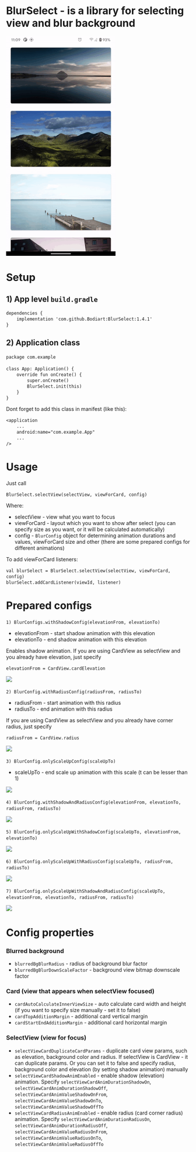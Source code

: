 # BlurSelect - is a library for selecting view and blur background

![](blur_select.gif)

# Setup
## 1) App level ```build.gradle```
```
dependencies {
    implementation 'com.github.Bodiart:BlurSelect:1.4.1'
}
```
## 2) Application class
```
package com.example

class App: Application() {
    override fun onCreate() {
        super.onCreate()
        BlurSelect.init(this)
    }
}
```
Dont forget to add this class in manifest (like this):
```
<application
    ...
    android:name="com.example.App"
    ...
/>
```
# Usage
Just call 
```
BlurSelect.selectView(selectView, viewForCard, config)
```
Where:
 - selectView - view what you want to focus
 - viewForCard - layout which you want to show after select (you can specify size as you want, or it will be calculated automatically)
 - config - ```BlurConfig``` object for determining animation durations and values, viewForCard size and other (there are some prepared configs for different animations)
 
To add viewForCard listeners:
```
val blurSelect = BlurSelect.selectView(selectView, viewForCard, config)
blurSelect.addCardListener(viewId, listener)
```
 
 # Prepared configs
 
 ```1) BlurConfigs.withShadowConfig(elevationFrom, elevationTo)```
 - elevationFrom - start shadow animation with this elevation
 - elevationTo - end shadow animation with this elevation
 
 Enables shadow animation.
 If you are using CardView as selectView and you already have elevation, just specify
 ```
 elevationFrom = CardView.cardElevation
 ```
 
 ![](with_shadow_config.gif)
 
 ```2) BlurConfig.withRadiusConfig(radiusFrom, radiusTo)```
 - radiusFrom - start animation with this radius
 - radiusTo - end animation with this radius
 
 If you are using CardView as selectView and you already have corner radius, just specify
 ```
 radiusFrom = CardView.radius
 ```
 
 ![](with_radius_config.gif)

 ```3) BlurConfig.onlyScaleUpConfig(scaleUpTo)```
 - scaleUpTo - end scale up animation with this scale (t can be lesser than 1)
 
 ![](only_scale_up_onfig.gif)
 
 ```4) BlurConfig.withShadowAndRadiusConfig(elevationFrom, elevationTo, radiusFrom, radiusTo)```
 
 ![](with_shadow_and_radius_config.gif)

 ```5) BlurConfig.onlyScaleUpWithShadowConfig(scaleUpTo, elevationFrom, elevationTo)```
 
 ![](only_scale_up_with_shadow_config.gif)
 
 ```6) BlurConfig.onlyScaleUpWithRadiusConfig(scaleUpTo, radiusFrom, radiusTo)```
 
 ![](only_scale_up_with_radius_config.gif)
 
 ```7) BlurConfig.onlyScaleUpWithShadowAndRadiusConfig(scaleUpTo, elevationFrom, elevationTo, radiusFrom, radiusTo)```
 
 ![](only_scale_up_with_shadow_and_radius_config.gif)
 
 # Config properties
 
 ### Blurred background
  - ```blurredBgBlurRadius``` - radius of background blur factor
  - ```blurredBgBlurDownScaleFactor``` - background view bitmap downscale factor
 ### Card (view that appears when selectView focused)
  - ```cardAutoCalculateInnerViewSize``` - auto calculate card width and height (if you want to specify size manually - set it to false)
  - ```cardTopAdditionMargin``` - additional card vertical margin
  - ```cardStartEndAdditionMargin``` - additional card horizontal margin
 ### SelectView (view for focus)
  - ```selectViewCardDuplicateCardParams``` - duplicate card view params, such as elevation, background color and radius. If selectView is CardView - it can duplicate params. Or you can set it to false and specify radius, background color and elevation (by setting shadow animation) manually
  - ```selectViewCardShadowAnimEnabled``` - enable shadow (elevation) animation. Specify ```selectViewCardAnimDurationShadowOn```, ```selectViewCardAnimDurationShadowOff```, ```selectViewCardAnimValueShadowOnFrom```, ```selectViewCardAnimValueShadowOnTo```, ```selectViewCardAnimValueShadowOffTo```
  - ```selectViewCardRadiusAnimEnabled``` - enable radius (card corner radius) animation. Specify ```selectViewCardAnimDurationRadiusOn```, ```selectViewCardAnimDurationRadiusOff```, ```selectViewCardAnimValueRadiusOnFrom```, ```selectViewCardAnimValueRadiusOnTo```, ```selectViewCardAnimValueRadiusOffTo```
